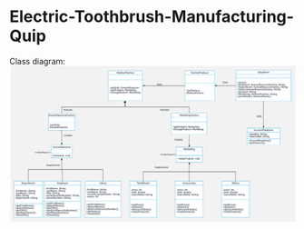 # Electric-Toothbrush-Manufacturing-Quip  
Class diagram: 
![picture alt]( Class_Diagram.png "Title is optional")
